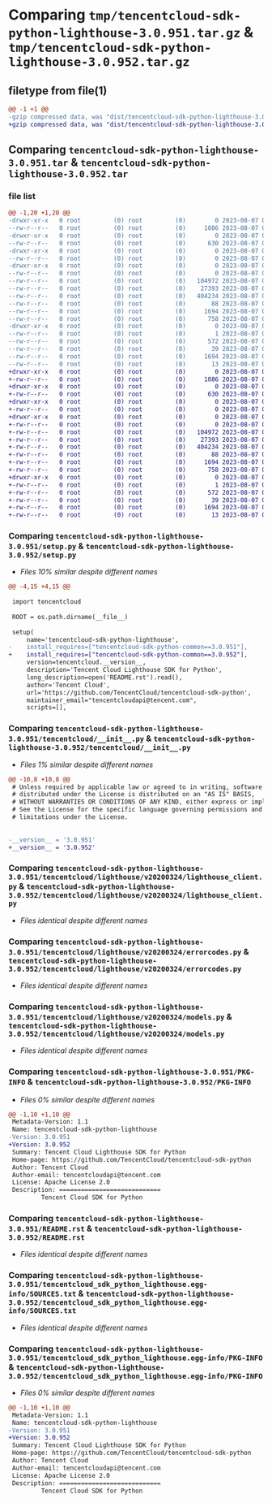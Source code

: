 # Comparing `tmp/tencentcloud-sdk-python-lighthouse-3.0.951.tar.gz` & `tmp/tencentcloud-sdk-python-lighthouse-3.0.952.tar.gz`

## filetype from file(1)

```diff
@@ -1 +1 @@
-gzip compressed data, was "dist/tencentcloud-sdk-python-lighthouse-3.0.951.tar", last modified: Mon Aug  7 00:29:38 2023, max compression
+gzip compressed data, was "dist/tencentcloud-sdk-python-lighthouse-3.0.952.tar", last modified: Mon Aug  7 08:56:51 2023, max compression
```

## Comparing `tencentcloud-sdk-python-lighthouse-3.0.951.tar` & `tencentcloud-sdk-python-lighthouse-3.0.952.tar`

### file list

```diff
@@ -1,20 +1,20 @@
-drwxr-xr-x   0 root         (0) root         (0)        0 2023-08-07 00:29:38.000000 tencentcloud-sdk-python-lighthouse-3.0.951/
--rw-r--r--   0 root         (0) root         (0)     1086 2023-08-07 00:29:37.000000 tencentcloud-sdk-python-lighthouse-3.0.951/setup.py
-drwxr-xr-x   0 root         (0) root         (0)        0 2023-08-07 00:29:38.000000 tencentcloud-sdk-python-lighthouse-3.0.951/tencentcloud/
--rw-r--r--   0 root         (0) root         (0)      630 2023-08-07 00:29:37.000000 tencentcloud-sdk-python-lighthouse-3.0.951/tencentcloud/__init__.py
-drwxr-xr-x   0 root         (0) root         (0)        0 2023-08-07 00:29:38.000000 tencentcloud-sdk-python-lighthouse-3.0.951/tencentcloud/lighthouse/
--rw-r--r--   0 root         (0) root         (0)        0 2023-08-07 00:29:37.000000 tencentcloud-sdk-python-lighthouse-3.0.951/tencentcloud/lighthouse/__init__.py
-drwxr-xr-x   0 root         (0) root         (0)        0 2023-08-07 00:29:38.000000 tencentcloud-sdk-python-lighthouse-3.0.951/tencentcloud/lighthouse/v20200324/
--rw-r--r--   0 root         (0) root         (0)        0 2023-08-07 00:29:37.000000 tencentcloud-sdk-python-lighthouse-3.0.951/tencentcloud/lighthouse/v20200324/__init__.py
--rw-r--r--   0 root         (0) root         (0)   104972 2023-08-07 00:29:37.000000 tencentcloud-sdk-python-lighthouse-3.0.951/tencentcloud/lighthouse/v20200324/lighthouse_client.py
--rw-r--r--   0 root         (0) root         (0)    27393 2023-08-07 00:29:37.000000 tencentcloud-sdk-python-lighthouse-3.0.951/tencentcloud/lighthouse/v20200324/errorcodes.py
--rw-r--r--   0 root         (0) root         (0)   404234 2023-08-07 00:29:37.000000 tencentcloud-sdk-python-lighthouse-3.0.951/tencentcloud/lighthouse/v20200324/models.py
--rw-r--r--   0 root         (0) root         (0)       88 2023-08-07 00:29:38.000000 tencentcloud-sdk-python-lighthouse-3.0.951/setup.cfg
--rw-r--r--   0 root         (0) root         (0)     1694 2023-08-07 00:29:38.000000 tencentcloud-sdk-python-lighthouse-3.0.951/PKG-INFO
--rw-r--r--   0 root         (0) root         (0)      758 2023-08-07 00:29:37.000000 tencentcloud-sdk-python-lighthouse-3.0.951/README.rst
-drwxr-xr-x   0 root         (0) root         (0)        0 2023-08-07 00:29:38.000000 tencentcloud-sdk-python-lighthouse-3.0.951/tencentcloud_sdk_python_lighthouse.egg-info/
--rw-r--r--   0 root         (0) root         (0)        1 2023-08-07 00:29:38.000000 tencentcloud-sdk-python-lighthouse-3.0.951/tencentcloud_sdk_python_lighthouse.egg-info/dependency_links.txt
--rw-r--r--   0 root         (0) root         (0)      572 2023-08-07 00:29:38.000000 tencentcloud-sdk-python-lighthouse-3.0.951/tencentcloud_sdk_python_lighthouse.egg-info/SOURCES.txt
--rw-r--r--   0 root         (0) root         (0)       39 2023-08-07 00:29:38.000000 tencentcloud-sdk-python-lighthouse-3.0.951/tencentcloud_sdk_python_lighthouse.egg-info/requires.txt
--rw-r--r--   0 root         (0) root         (0)     1694 2023-08-07 00:29:38.000000 tencentcloud-sdk-python-lighthouse-3.0.951/tencentcloud_sdk_python_lighthouse.egg-info/PKG-INFO
--rw-r--r--   0 root         (0) root         (0)       13 2023-08-07 00:29:38.000000 tencentcloud-sdk-python-lighthouse-3.0.951/tencentcloud_sdk_python_lighthouse.egg-info/top_level.txt
+drwxr-xr-x   0 root         (0) root         (0)        0 2023-08-07 08:56:51.000000 tencentcloud-sdk-python-lighthouse-3.0.952/
+-rw-r--r--   0 root         (0) root         (0)     1086 2023-08-07 08:56:51.000000 tencentcloud-sdk-python-lighthouse-3.0.952/setup.py
+drwxr-xr-x   0 root         (0) root         (0)        0 2023-08-07 08:56:51.000000 tencentcloud-sdk-python-lighthouse-3.0.952/tencentcloud/
+-rw-r--r--   0 root         (0) root         (0)      630 2023-08-07 08:56:51.000000 tencentcloud-sdk-python-lighthouse-3.0.952/tencentcloud/__init__.py
+drwxr-xr-x   0 root         (0) root         (0)        0 2023-08-07 08:56:51.000000 tencentcloud-sdk-python-lighthouse-3.0.952/tencentcloud/lighthouse/
+-rw-r--r--   0 root         (0) root         (0)        0 2023-08-07 08:56:51.000000 tencentcloud-sdk-python-lighthouse-3.0.952/tencentcloud/lighthouse/__init__.py
+drwxr-xr-x   0 root         (0) root         (0)        0 2023-08-07 08:56:51.000000 tencentcloud-sdk-python-lighthouse-3.0.952/tencentcloud/lighthouse/v20200324/
+-rw-r--r--   0 root         (0) root         (0)        0 2023-08-07 08:56:51.000000 tencentcloud-sdk-python-lighthouse-3.0.952/tencentcloud/lighthouse/v20200324/__init__.py
+-rw-r--r--   0 root         (0) root         (0)   104972 2023-08-07 08:56:51.000000 tencentcloud-sdk-python-lighthouse-3.0.952/tencentcloud/lighthouse/v20200324/lighthouse_client.py
+-rw-r--r--   0 root         (0) root         (0)    27393 2023-08-07 08:56:51.000000 tencentcloud-sdk-python-lighthouse-3.0.952/tencentcloud/lighthouse/v20200324/errorcodes.py
+-rw-r--r--   0 root         (0) root         (0)   404234 2023-08-07 08:56:51.000000 tencentcloud-sdk-python-lighthouse-3.0.952/tencentcloud/lighthouse/v20200324/models.py
+-rw-r--r--   0 root         (0) root         (0)       88 2023-08-07 08:56:51.000000 tencentcloud-sdk-python-lighthouse-3.0.952/setup.cfg
+-rw-r--r--   0 root         (0) root         (0)     1694 2023-08-07 08:56:51.000000 tencentcloud-sdk-python-lighthouse-3.0.952/PKG-INFO
+-rw-r--r--   0 root         (0) root         (0)      758 2023-08-07 08:56:51.000000 tencentcloud-sdk-python-lighthouse-3.0.952/README.rst
+drwxr-xr-x   0 root         (0) root         (0)        0 2023-08-07 08:56:51.000000 tencentcloud-sdk-python-lighthouse-3.0.952/tencentcloud_sdk_python_lighthouse.egg-info/
+-rw-r--r--   0 root         (0) root         (0)        1 2023-08-07 08:56:51.000000 tencentcloud-sdk-python-lighthouse-3.0.952/tencentcloud_sdk_python_lighthouse.egg-info/dependency_links.txt
+-rw-r--r--   0 root         (0) root         (0)      572 2023-08-07 08:56:51.000000 tencentcloud-sdk-python-lighthouse-3.0.952/tencentcloud_sdk_python_lighthouse.egg-info/SOURCES.txt
+-rw-r--r--   0 root         (0) root         (0)       39 2023-08-07 08:56:51.000000 tencentcloud-sdk-python-lighthouse-3.0.952/tencentcloud_sdk_python_lighthouse.egg-info/requires.txt
+-rw-r--r--   0 root         (0) root         (0)     1694 2023-08-07 08:56:51.000000 tencentcloud-sdk-python-lighthouse-3.0.952/tencentcloud_sdk_python_lighthouse.egg-info/PKG-INFO
+-rw-r--r--   0 root         (0) root         (0)       13 2023-08-07 08:56:51.000000 tencentcloud-sdk-python-lighthouse-3.0.952/tencentcloud_sdk_python_lighthouse.egg-info/top_level.txt
```

### Comparing `tencentcloud-sdk-python-lighthouse-3.0.951/setup.py` & `tencentcloud-sdk-python-lighthouse-3.0.952/setup.py`

 * *Files 10% similar despite different names*

```diff
@@ -4,15 +4,15 @@
 
 import tencentcloud
 
 ROOT = os.path.dirname(__file__)
 
 setup(
     name='tencentcloud-sdk-python-lighthouse',
-    install_requires=["tencentcloud-sdk-python-common==3.0.951"],
+    install_requires=["tencentcloud-sdk-python-common==3.0.952"],
     version=tencentcloud.__version__,
     description='Tencent Cloud Lighthouse SDK for Python',
     long_description=open('README.rst').read(),
     author='Tencent Cloud',
     url='https://github.com/TencentCloud/tencentcloud-sdk-python',
     maintainer_email="tencentcloudapi@tencent.com",
     scripts=[],
```

### Comparing `tencentcloud-sdk-python-lighthouse-3.0.951/tencentcloud/__init__.py` & `tencentcloud-sdk-python-lighthouse-3.0.952/tencentcloud/__init__.py`

 * *Files 1% similar despite different names*

```diff
@@ -10,8 +10,8 @@
 # Unless required by applicable law or agreed to in writing, software
 # distributed under the License is distributed on an "AS IS" BASIS,
 # WITHOUT WARRANTIES OR CONDITIONS OF ANY KIND, either express or implied.
 # See the License for the specific language governing permissions and
 # limitations under the License.
 
 
-__version__ = '3.0.951'
+__version__ = '3.0.952'
```

### Comparing `tencentcloud-sdk-python-lighthouse-3.0.951/tencentcloud/lighthouse/v20200324/lighthouse_client.py` & `tencentcloud-sdk-python-lighthouse-3.0.952/tencentcloud/lighthouse/v20200324/lighthouse_client.py`

 * *Files identical despite different names*

### Comparing `tencentcloud-sdk-python-lighthouse-3.0.951/tencentcloud/lighthouse/v20200324/errorcodes.py` & `tencentcloud-sdk-python-lighthouse-3.0.952/tencentcloud/lighthouse/v20200324/errorcodes.py`

 * *Files identical despite different names*

### Comparing `tencentcloud-sdk-python-lighthouse-3.0.951/tencentcloud/lighthouse/v20200324/models.py` & `tencentcloud-sdk-python-lighthouse-3.0.952/tencentcloud/lighthouse/v20200324/models.py`

 * *Files identical despite different names*

### Comparing `tencentcloud-sdk-python-lighthouse-3.0.951/PKG-INFO` & `tencentcloud-sdk-python-lighthouse-3.0.952/PKG-INFO`

 * *Files 0% similar despite different names*

```diff
@@ -1,10 +1,10 @@
 Metadata-Version: 1.1
 Name: tencentcloud-sdk-python-lighthouse
-Version: 3.0.951
+Version: 3.0.952
 Summary: Tencent Cloud Lighthouse SDK for Python
 Home-page: https://github.com/TencentCloud/tencentcloud-sdk-python
 Author: Tencent Cloud
 Author-email: tencentcloudapi@tencent.com
 License: Apache License 2.0
 Description: ============================
         Tencent Cloud SDK for Python
```

### Comparing `tencentcloud-sdk-python-lighthouse-3.0.951/README.rst` & `tencentcloud-sdk-python-lighthouse-3.0.952/README.rst`

 * *Files identical despite different names*

### Comparing `tencentcloud-sdk-python-lighthouse-3.0.951/tencentcloud_sdk_python_lighthouse.egg-info/SOURCES.txt` & `tencentcloud-sdk-python-lighthouse-3.0.952/tencentcloud_sdk_python_lighthouse.egg-info/SOURCES.txt`

 * *Files identical despite different names*

### Comparing `tencentcloud-sdk-python-lighthouse-3.0.951/tencentcloud_sdk_python_lighthouse.egg-info/PKG-INFO` & `tencentcloud-sdk-python-lighthouse-3.0.952/tencentcloud_sdk_python_lighthouse.egg-info/PKG-INFO`

 * *Files 0% similar despite different names*

```diff
@@ -1,10 +1,10 @@
 Metadata-Version: 1.1
 Name: tencentcloud-sdk-python-lighthouse
-Version: 3.0.951
+Version: 3.0.952
 Summary: Tencent Cloud Lighthouse SDK for Python
 Home-page: https://github.com/TencentCloud/tencentcloud-sdk-python
 Author: Tencent Cloud
 Author-email: tencentcloudapi@tencent.com
 License: Apache License 2.0
 Description: ============================
         Tencent Cloud SDK for Python
```

